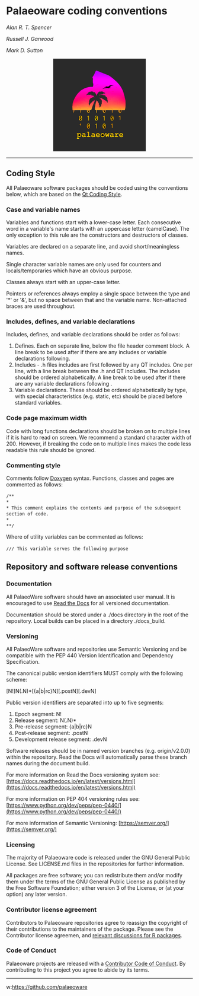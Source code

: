 # Palaeoware coding conventions

*Alan R. T. Spencer*

*Russell J. Garwood*

*Mark D. Sutton*

<p align="center">
  <img width="250" height="250" src="./resources/palaeoware_logo_square.png">
</p>

______

## Coding Style

All Palaeoware software packages should be coded using the conventions below, which are based on the [Qt Coding Style](https://wiki.qt.io/Qt_Coding_Style).

### Case and variable names

Variables and functions start with a lower-case letter. Each consecutive word in a variable's name starts with an uppercase letter (camelCase). The only exception to this rule are the constructors and destructors of classes. 

Variables are declared on a separate line, and avoid short/meaningless names. 

Single character variable names are only used for counters and locals/temporaries which have an obvious purpose. 

Classes always start with an upper-case letter. 

Pointers or references always employ a single space between the type and '*' or '&', but no space between that and the variable name. Non-attached braces are used throughout.

### Includes, defines, and variable declarations

Includes, defines, and variable declarations should be order as follows:

1. Defines. Each on separate line, below the file header comment block. A line break to be used after if there are any includes or variable declarations following.
2. Includes - .h files includes are first followed by any QT includes. One per line, with a line break between the .h and QT includes. The includes should be ordered alphabetically. A line break to be used after if there are any variable declarations following .
3. Variable declarations. These should be ordered alphabetically by type, with special characteristics (e.g. static, etc) should be placed before standard variables.

### Code page maximum width

Code with long functions declarations should be broken on to multiple lines if it is hard to read on screen. We recommend a standard character width of 200. However, if breaking the code on to multiple lines makes the code less readable this rule should be ignored.

### Commenting style

Comments follow [Doxygen](https://github.com/doxygen/doxygen) syntax. Functions, classes and pages are  commented as follows:

```
/**
*
* This comment explains the contents and purpose of the subsequent section of code.
*
**/
```
Where of utility variables can be commented as follows:

`/// This variable serves the following purpose`

## Repository and software release conventions

### Documentation

All PalaeoWare software should have an associated user manual. It is encouraged to use [Read the Docs](https://readthedocs.org/) for all versioned documentation.

Documentation should be stored under a ./docs directory in the root of the repository. Local builds can be placed in a directory ./docs_build.

### Versioning

All PalaeoWare software and repositories use Semantic Versioning and be compatible with the PEP 440 Version Identification and Dependency Specification.

The canonical public version identifiers MUST comply with the following scheme:

[N!]N(.N)*[{a|b|rc}N][.postN][.devN]

Public version identifiers are separated into up to five segments:

1. Epoch segment: N!
2. Release segment: N(.N)*
3. Pre-release segment: {a|b|rc}N
4. Post-release segment: .postN
5. Development release segment: .devN

Software releases should be in named version branches (e.g. origin/v2.0.0) within the repository. Read the Docs will automatically parse these branch names during the document build.

For more information on Read the Docs versioning system see: [https://docs.readthedocs.io/en/latest/versions.html](https://docs.readthedocs.io/en/latest/versions.html)

For more information on PEP 404 versioning rules see: [https://www.python.org/dev/peps/pep-0440/](https://www.python.org/dev/peps/pep-0440/)

For more information of Semantic Versioning: [https://semver.org/](https://semver.org/)

### Licensing

The majority of Palaeoware code is released under the GNU General Public License. See LICENSE.md files in the repositories for further information.

All packages are free software; you can redistribute them and/or modify them under the terms of the GNU General Public License as published by the Free Software Foundation; either version 3 of the License, or (at your option) any later version.


### Contributor license agreement

Contributors to Palaeoware repositories agree to reassign the copyright of their contributions to the maintainers of the package. Please see the Contributor license agreemen, and [relevant discussions for R packages](https://r-pkgs.org/license.html).

### Code of Conduct

Palaeoware projects are released with a [Contributor Code of Conduct](CODE_OF_CONDUCT.md). By contributing to this project you agree to abide by its terms.

_____

w:https://github.com/palaeoware
